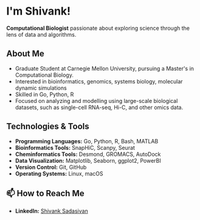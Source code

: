 
# I'm Shivank!

 **Computational Biologist** passionate about exploring science through the lens of data and algorithms.
##  About Me

-  Graduate Student at Carnegie Mellon University, pursuing a Master's in Computational Biology.
-  Interested in bioinformatics, genomics, systems biology, molecular dynamic simulations
-  Skilled in Go, Python, R
-  Focused on analyzing and modelling using large-scale biological datasets, such as single-cell RNA-seq, Hi-C, and other omics data.

##  Technologies & Tools

- **Programming Languages:** Go, Python, R, Bash, MATLAB
- **Bioinformatics Tools:** SnapHiC, Scanpy, Seurat
- **Cheminformatics Tools:** Desmond, GROMACS, AutoDock
- **Data Visualization:** Matplotlib, Seaborn, ggplot2, PowerBI
- **Version Control:** Git, GitHub
- **Operating Systems:** Linux, macOS

## 📫 How to Reach Me

- **LinkedIn:** [Shivank Sadasivan](https://www.linkedin.com/in/shivank-sadasivan-abb2ba231/)
